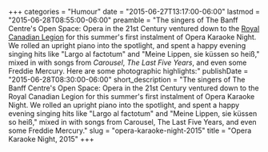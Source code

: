 +++
categories = "Humour"
date = "2015-06-27T13:17:00-06:00"
lastmod = "2015-06-28T08:55:00-06:00"
preamble = "The singers of The Banff Centre's Open Space: Opera in the 21st Century ventured down to the [Royal Canadian Legion](http://banfflegion.ca/) for this summer's first instalment of Opera Karaoke Night. We rolled an upright piano into the spotlight, and spent a happy evening singing hits like \"Largo al factotum\" and \"Meine Lippen, sie küssen so heiß,\" mixed in with songs from *Carousel*, *The Last Five Years*, and even some Freddie Mercury. Here are some photographic highlights:"
publishDate = "2015-06-28T08:30:00-06:00"
short_description = "The singers of The Banff Centre&#039;s Open Space: Opera in the 21st Century ventured down to the Royal Canadian Legion for this summer&#039;s first instalment of Opera Karaoke Night. We rolled an upright piano into the spotlight, and spent a happy evening singing hits like &quot;Largo al factotum&quot; and &quot;Meine Lippen, sie küssen so heiß,&quot; mixed in with songs from Carousel, The Last Five Years, and even some Freddie Mercury."
slug = "opera-karaoke-night-2015"
title = "Opera Karaoke Night, 2015"
+++


